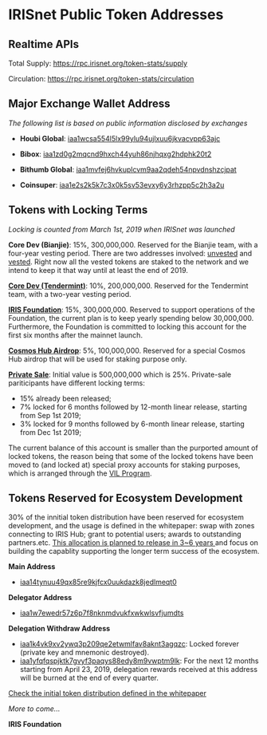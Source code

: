 # IRISnet Public Token Addresses 

## Realtime APIs 

Total Supply: https://rpc.irisnet.org/token-stats/supply

Circulation: https://rpc.irisnet.org/token-stats/circulation


## Major Exchange Wallet Address

_The following list is based on public information disclosed by exchanges_

- **Houbi Global**: [iaa1wcsa554l5lx99ylu94ujlxuu6jkvacvpp63ajc](https://www.irisplorer.io/#/address/iaa1wcsa554l5lx99ylu94ujlxuu6jkvacvpp63ajc)

- **Bibox**: [iaa1zd0g2mqcnd9hxch44yuh86njhqxg2hdphk20t2](https://www.irisplorer.io/#/address/iaa1zd0g2mqcnd9hxch44yuh86njhqxg2hdphk20t2)

- **Bithumb Global**: [iaa1mvfej6hvkuplcvm9aa2qdeh54npvdnshzcjpat](https://www.irisplorer.io/#/address/iaa1mvfej6hvkuplcvm9aa2qdeh54npvdnshzcjpat)

- **Coinsuper**: [iaa1e2s2k5k7c3x0k5sv53evxy6y3rhzpp5c2h3a2u](https://www.irisplorer.io/#/address/iaa1e2s2k5k7c3x0k5sv53evxy6y3rhzpp5c2h3a2u)


## Tokens with Locking Terms
_Locking is counted from March 1st, 2019 when IRISnet was launched_ 

**Core Dev (Bianjie)**:	15%, 300,000,000.  Reserved for the Bianjie team, with a four-year vesting period. There are two addresses involved: [unvested](https://www.irisplorer.io/#/address/iaa1t3alcjnr7qwje9qs0axah4mwp9jvl8vns9y9gu) and [vested](https://www.irisplorer.io/#/address/iaa156lnmahxx53yxduxax7pu6rdf6dy44edejtnpk). Right now all the vested tokens are staked to the network and we intend to keep it that way until at least the end of 2019.

**[Core Dev (Tendermint)](https://www.irisplorer.io/#/address/iaa13wqpy0ehazj7alvyc8ch36dsszp704pwts47wc)**:	10%, 200,000,000.  Reserved for the Tendermint team, with a two-year vesting period.

**[IRIS Foundation](https://www.irisplorer.io/#/address/iaa1p7qu0acxgwrg059va65cl8sq3w9japnkj93vrc)**:	15%, 300,000,000. 	Reserved to support operations of the Foundation, the current plan is to keep yearly spending below 30,000,000.  Furthermore, the Foundation is committed to locking this account for the first six months after the mainnet launch.   

**[Cosmos Hub Airdrop](https://www.irisplorer.io/#/address/iaa1y4ze04mauet065h2eehr5cwpskr7j6275j46ch)**:	5%, 100,000,000. 	Reserved for a special Cosmos Hub airdrop that will be used for staking purpose only.

**[Private Sale](https://www.irisplorer.io/#/address/iaa1n5x9ng3ufr29nw4eauzq6pkwzgkqrxdgacph4t)**: Initial value is 	500,000,000	which is 25%.  Private-sale pariticipants have different locking terms:
- 15% already been released;
- 7% locked for 6 months followed by 12-month linear release, starting from Sep 1st 2019; 
- 3% locked for 9 months followed by 6-month linear release, starting from Dec 1st 2019; 

The current balance of this account is smaller than the purported amount of locked tokens, the reason being that some of the locked tokens have been moved to (and locked at) special proxy accounts for staking purposes, which is arranged through the [VIL Program](vil_authorization_letter_template.md).

## Tokens Reserved for Ecosystem Development

30% of the innitial token distribution have been reserved for ecosystem development, and the usage is defined in the whitepaper: swap with zones connecting to IRIS Hub; grant to potential users; awards to outstanding partners.etc. <u> This allocation is planned to release in 3~6 years </u> and focus on building the capablity supporting the longer term success of the ecosystem.  

**Main Address**
- [iaa14tynuu49qx85re9kjfcx0uukdazk8jedlmeqt0](https://www.irisplorer.io/#/address/iaa14tynuu49qx85re9kjfcx0uukdazk8jedlmeqt0)

**Delegator Address**
- [iaa1w7ewedr57z6p7f8nknmdvukfxwkwlsvfjumdts](https://www.irisplorer.io/#/address/iaa1w7ewedr57z6p7f8nknmdvukfxwkwlsvfjumdts)

**Delegation Withdraw Address**
- [iaa1k4vk9xv2ywq3p209qe2etwmlfav8aknt3agqzc](https://www.irisplorer.io/#/address/iaa1k4vk9xv2ywq3p209qe2etwmlfav8aknt3agqzc): Locked forever (private key and mnemonic destroyed).
- [iaa1yfqfqspjktk7gvyf3paqys88edy8m9vwptm9lk](https://www.irisplorer.io/#/address/iaa1yfqfqspjktk7gvyf3paqys88edy8m9vwptm9lk): For the next 12 months starting from April  23, 2019, delegation rewards received at this address will be burned at the end of every quarter.

[Check the initial token distribution defined in the whitepaper](https://github.com/irisnet/irisnet/blob/master/WHITEPAPER.md#initial-token-distribution)

_More to come..._
 

**IRIS Foundation**
